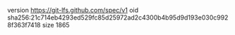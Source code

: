 version https://git-lfs.github.com/spec/v1
oid sha256:21c714eb4293ed529fc85d25972ad2c4300b4b95d9d193e030c9928f363f7418
size 1865
